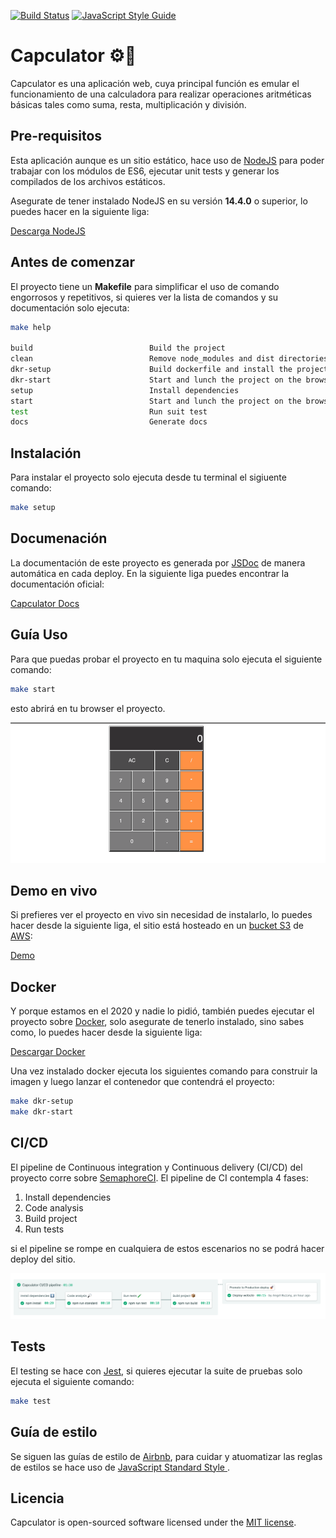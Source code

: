 [![Build Status](https://abuzzany.semaphoreci.com/badges/capculator/branches/master.svg?style=shields)](https://abuzzany.semaphoreci.com/projects/capculator)
[![JavaScript Style Guide](https://img.shields.io/badge/code_style-standard-brightgreen.svg)](https://standardjs.com)

# Capculator ⚙️🧮
Capculator es una aplicación web, cuya principal función es emular el
funcionamiento de una calculadora para realizar operaciones
aritméticas básicas tales como suma, resta, multiplicación y división.

## Pre-requisitos
Esta aplicación aunque es un sitio estático, hace uso de 
[NodeJS](https://nodejs.org/) para poder trabajar con los módulos de ES6, 
ejecutar unit tests y generar los compilados de los archivos estáticos.

Asegurate de tener instalado NodeJS en su versión **14.4.0** o
superior, lo puedes hacer en la siguiente liga:

[Descarga NodeJS](https://nodejs.org/en/)

## Antes de comenzar
El proyecto tiene un **Makefile** para simplificar el uso de comando
engorrosos y repetitivos, si quieres ver la lista de comandos y su documentación
solo ejecuta:

```bash
make help

build                          Build the project
clean                          Remove node_modules and dist directories
dkr-setup                      Build dockerfile and install the project
dkr-start                      Start and lunch the project on the browser based of a docker container
setup                          Install dependencies
start                          Start and lunch the project on the browser
test                           Run suit test
docs                           Generate docs
```

## Instalación
Para instalar el proyecto solo ejecuta desde tu terminal el sigiuente comando:

```bash
make setup
```

## Documenación
La documentación de este proyecto es generada por [JSDoc](https://jsdoc.app/)
de manera automática en cada deploy. En la siguiente liga puedes encontrar la
documentación oficial:

[Capculator Docs](https://capculator.s3-us-west-2.amazonaws.com/docs/index.html)


## Guía Uso

Para que puedas probar el proyecto en tu maquina solo ejecuta el siguiente
comando:

```bash
make start
```

esto abrirá en tu browser el proyecto.

![capculator](./img/capculator.png)

## Demo en vivo

Si prefieres ver el proyecto en vivo sin necesidad de instalarlo, lo puedes hacer
desde la siguiente liga, el sitio está hosteado en un
[bucket S3](https://aws.amazon.com/s3/) de [AWS](https://aws.amazon.com/):

[Demo](https://capculator.s3-us-west-2.amazonaws.com/index.html)

## Docker
Y porque estamos en el 2020 y nadie lo pidió, también puedes ejecutar el proyecto
sobre [Docker](https://www.docker.com/), solo asegurate de tenerlo instalado,
sino sabes como, lo puedes hacer desde la siguiente liga:

[Descargar Docker](https://docs.docker.com/docker-for-windows/install/)

Una vez instalado docker ejecuta los siguientes comando para construir la imagen
y luego lanzar el contenedor que contendrá el proyecto:

```bash
make dkr-setup
make dkr-start
```

## CI/CD

El pipeline de Continuous integration y Continuous delivery (CI/CD) del proyecto corre
sobre [SemaphoreCI](https://abuzzany.semaphoreci.com/branches/f6c9090a-7b57-42f6-878e-b007efde46d4). El pipeline de CI contempla 4 fases:

<ol>
<li>Install dependencies</li>
<li>Code analysis</li>
<li>Build project</li>
<li>Run tests</li>
</ol>

si el pipeline se rompe en cualquiera de estos escenarios no se podrá hacer 
deploy del sitio.

![ci/cd](./img/semaphore.png)

## Tests

El testing se hace con [Jest](https://jestjs.io/), si quieres ejecutar la suite
de pruebas solo ejecuta el siguiente comando:

```bash
make test
```

## Guía de estilo

Se siguen las guías de estilo de [Airbnb](https://github.com/airbnb/javascript),
para cuidar y atuomatizar las reglas de estilos se hace uso de [JavaScript Standard Style
](https://standardjs.com).

## Licencia

Capculator is open-sourced software licensed under the [MIT license](https://opensource.org/licenses/MIT).
